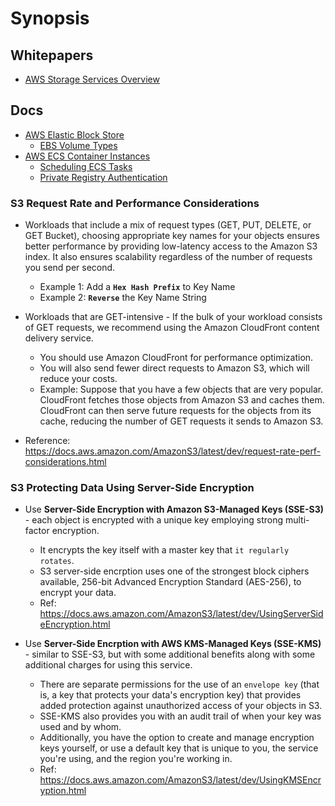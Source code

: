 # Synopsis

## Whitepapers

- [AWS Storage Services Overview](https://d0.awsstatic.com/whitepapers/Storage/AWS%20Storage%20Services%20Whitepaper-v9.pdf)

## Docs

- [AWS Elastic Block Store](https://docs.aws.amazon.com/AWSEC2/latest/UserGuide/AmazonEBS.html)
  - [EBS Volume Types](https://docs.aws.amazon.com/AWSEC2/latest/UserGuide/EBSVolumeTypes.html)
- [AWS ECS Container Instances](https://docs.aws.amazon.com/AmazonECS/latest/developerguide/ECS_instances.html)
  - [Scheduling ECS Tasks](https://docs.aws.amazon.com/AmazonECS/latest/developerguide/scheduling_tasks.html)
  - [Private Registry Authentication](https://docs.aws.amazon.com/AmazonECS/latest/developerguide/private-auth.html)


### S3 Request Rate and Performance Considerations

- Workloads that include a mix of request types (GET, PUT, DELETE, or GET
  Bucket), choosing appropriate key names for your objects ensures better
  performance by providing low-latency access to the Amazon S3 index. It also
  ensures scalability regardless of the number of requests you send per second.
  - Example 1: Add a **`Hex Hash Prefix`** to Key Name
  - Example 2: **`Reverse`** the Key Name String

- Workloads that are GET-intensive - If the bulk of your workload consists of
  GET requests, we recommend using the Amazon CloudFront content delivery
  service.
  - You should use Amazon CloudFront for performance optimization.
  - You will also send fewer direct requests to Amazon S3, which will reduce
    your costs.
  - Example: Suppose that you have a few objects that are very popular.
    CloudFront fetches those objects from Amazon S3 and caches them. CloudFront
    can then serve future requests for the objects from its cache, reducing the
    number of GET requests it sends to Amazon S3.

- Reference: https://docs.aws.amazon.com/AmazonS3/latest/dev/request-rate-perf-considerations.html

### S3 Protecting Data Using Server-Side Encryption

- Use **Server-Side Encryption with Amazon S3-Managed Keys (SSE-S3)** - each
  object is encrypted with a unique key employing strong multi-factor
  encryption.
  - It encrypts the key itself with a master key that `it regularly rotates`.
  - S3 server-side encrption uses one of the strongest block ciphers available,
    256-bit Advanced Encryption Standard (AES-256), to encrypt your data.
  - Ref: https://docs.aws.amazon.com/AmazonS3/latest/dev/UsingServerSideEncryption.html

- Use **Server-Side Encrption with AWS KMS-Managed Keys (SSE-KMS)** - similar to
  SSE-S3, but with some additional benefits along with some additional charges
  for using this service.
  - There are separate permissions for the use of an `envelope key` (that is,
    a key that protects your data's encryption key) that provides added
    protection against unauthorized access of your objects in S3.
  - SSE-KMS also provides you with an audit trail of when your key was used and
    by whom.
  - Additionally, you have the option to create and manage encryption keys
    yourself, or use a default key that is unique to you, the service you're
    using, and the region you're working in.
  - Ref: https://docs.aws.amazon.com/AmazonS3/latest/dev/UsingKMSEncryption.html
